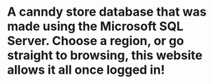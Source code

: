 # A canndy store database that was made using the Microsoft SQL Server. Choose a region, or go straight to browsing, this website allows it all once logged in!
